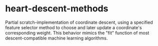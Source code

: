 # heart-descent-methods
Partial scratch-implementation of coordinate descent, using a specified feature selector method to choose and later update a coordinate's corresponding weight. This behavior mimics the "fit" function of most descent-compatible machine learning algorithms.
